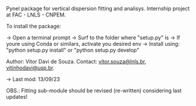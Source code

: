 Pynel package for vertical dispersion fitting and analisys.
Internship project at FAC - LNLS - CNPEM.

To install the package:

-> Open a terminal prompt
-> Surf to the folder where "setup.py" is
-> If youre using Conda or similars, activate you desired env
-> Install using: "python setup.py install" or "python setup.py develop"

Author: Vitor Davi de Souza.
Contact: vitor.souza@lnls.br, vitinhodavi@usp.br.

-> Last mod: 13/09/23

OBS.: Fitting sub-module should be revised (re-written) considering last updates!
